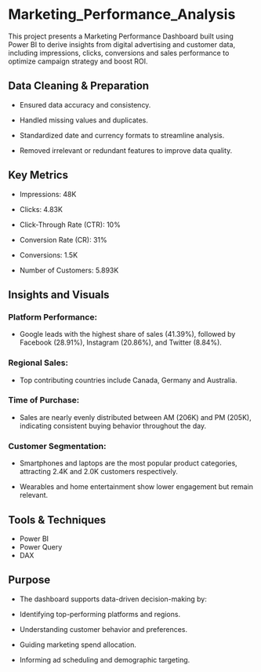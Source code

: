 # Marketing_Performance_Analysis
This project presents a Marketing Performance Dashboard built using Power BI to derive insights from digital advertising and customer data, including impressions, clicks, conversions and sales performance to optimize campaign strategy and boost ROI.

## Data Cleaning & Preparation
- Ensured data accuracy and consistency.

- Handled missing values and duplicates.

- Standardized date and currency formats to streamline analysis.

- Removed irrelevant or redundant features to improve data quality.

## Key Metrics
- Impressions: 48K

- Clicks: 4.83K

- Click-Through Rate (CTR): 10%

- Conversion Rate (CR): 31%

- Conversions: 1.5K

- Number of Customers: 5.893K

## Insights and Visuals
 ### Platform Performance:
 - Google leads with the highest share of sales (41.39%), followed by Facebook (28.91%), Instagram (20.86%), and Twitter (8.84%).

 ### Regional Sales:
 -  Top contributing countries include Canada, Germany and Australia.
### Time of Purchase:
 - Sales are nearly evenly distributed between AM (206K) and PM (205K), indicating consistent buying behavior throughout the day.

### Customer Segmentation:

   - Smartphones and laptops are the most popular product categories, attracting 2.4K and 2.0K customers respectively.

   - Wearables and home entertainment show lower engagement but remain relevant.

## Tools & Techniques
- Power BI
- Power Query
- DAX

##  Purpose
- The dashboard supports data-driven decision-making by:

- Identifying top-performing platforms and regions.

- Understanding customer behavior and preferences.

- Guiding marketing spend allocation.

- Informing ad scheduling and demographic targeting.
